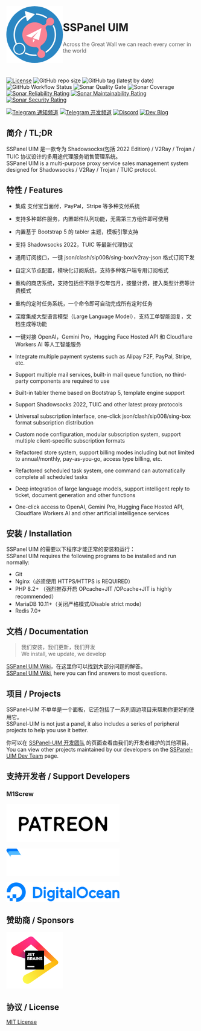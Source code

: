 <img src="public/images/uim-logo-round_192x192.png" alt="logo" width="150" height="150" align="left" />

<h1>SSPanel UIM</h1>

> Across the Great Wall we can reach every corner in the world

<br>
<br>

[![License](https://img.shields.io/github/license/Anankke/SSPanel-Uim?style=flat-square)](https://github.com/Anankke/SSPanel-Uim/blob/dev/LICENSE)
![GitHub repo size](https://img.shields.io/github/repo-size/anankke/sspanel-uim?style=flat-square&color=328657)
![GitHub tag (latest by date)](https://img.shields.io/github/v/tag/Anankke/SSPanel-Uim?style=flat-square)
![GitHub Workflow Status](https://img.shields.io/github/actions/workflow/status/Anankke/SSPanel-Uim/lint.yml?branch=dev&label=lint&style=flat-square)
![Sonar Quality Gate](https://img.shields.io/sonar/quality_gate/sspanel-uim_SSPanel-Uim-Dev/dev?server=https%3A%2F%2Fsonarcloud.io&style=flat-square)
![Sonar Coverage](https://img.shields.io/sonar/coverage/sspanel-uim_SSPanel-Uim-Dev/dev?server=https%3A%2F%2Fsonarcloud.io&style=flat-square)
[![Sonar Reliability Rating](https://sonarcloud.io/api/project_badges/measure?project=sspanel-uim_SSPanel-Uim-Dev&metric=reliability_rating)](https://sonarcloud.io/summary/new_code?id=sspanel-uim_SSPanel-Uim-Dev)
[![Sonar Maintainability Rating](https://sonarcloud.io/api/project_badges/measure?project=sspanel-uim_SSPanel-Uim-Dev&metric=sqale_rating)](https://sonarcloud.io/summary/new_code?id=sspanel-uim_SSPanel-Uim-Dev)
[![Sonar Security Rating](https://sonarcloud.io/api/project_badges/measure?project=sspanel-uim_SSPanel-Uim-Dev&metric=security_rating)](https://sonarcloud.io/summary/new_code?id=sspanel-uim_SSPanel-Uim-Dev)

[![Telegram 通知频道](https://img.shields.io/badge/Telegram-通知频道-blue?style=flat-square)](https://t.me/sspanel_uim)
[![Telegram 开发频道](https://img.shields.io/badge/Telegram-开发频道-blue?style=flat-square)](https://t.me/sspanel_uim_dev)
[![Discord](https://img.shields.io/discord/1049692075085549600?color=5865F2&label=Discord&style=flat-square)](https://discord.gg/A7uFKCvf8V)
[![Dev Blog](https://img.shields.io/badge/Dev-Blog-blue?style=flat-square)](https://blog.sspanel.org)

## 简介 / TL;DR

SSPanel UIM 是一款专为 Shadowsocks(包括 2022 Edition) / V2Ray / Trojan / TUIC 协议设计的多用途代理服务销售管理系统。  
SSPanel UIM is a multi-purpose proxy service sales management system designed for Shadowsocks / V2Ray / Trojan / TUIC protocol.

## 特性 / Features

- 集成 支付宝当面付，PayPal，Stripe 等多种支付系统
- 支持多种邮件服务，内置邮件队列功能，无需第三方组件即可使用
- 内置基于 Bootstrap 5 的 tabler 主题，模板引擎支持
- 支持 Shadowsocks 2022，TUIC 等最新代理协议
- 通用订阅接口，一键 json/clash/sip008/sing-box/v2ray-json 格式订阅下发
- 自定义节点配置，模块化订阅系统，支持多种客户端专用订阅格式
- 重构的商店系统，支持包括但不限于包年包月，按量计费，接入类型计费等计费模式
- 重构的定时任务系统，一个命令即可自动完成所有定时任务
- 深度集成大型语言模型（Large Language Model），支持工单智能回复，文档生成等功能
- 一键对接 OpenAI，Gemini Pro，Hugging Face Hosted API 和 Cloudflare Workers AI 等人工智能服务

- Integrate multiple payment systems such as Alipay F2F, PayPal, Stripe, etc.
- Support multiple mail services, built-in mail queue function, no third-party components are required to use
- Built-in tabler theme based on Bootstrap 5, template engine support
- Support Shadowsocks 2022, TUIC and other latest proxy protocols
- Universal subscription interface, one-click json/clash/sip008/sing-box format subscription distribution
- Custom node configuration, modular subscription system, support multiple client-specific subscription formats
- Refactored store system, support billing modes including but not limited to annual/monthly, pay-as-you-go, access type billing, etc.
- Refactored scheduled task system, one command can automatically complete all scheduled tasks
- Deep integration of large language models, support intelligent reply to ticket, document generation and other functions
- One-click access to OpenAI, Gemini Pro, Hugging Face Hosted API, Cloudflare Workers AI and other artificial intelligence services

## 安装 / Installation

SSPanel UIM 的需要以下程序才能正常的安装和运行：  
SSPanel UIM requires the following programs to be installed and run normally:

- Git
- Nginx（必须使用 HTTPS/HTTPS is REQUIRED）
- PHP 8.2+ （强烈推荐开启 OPcache+JIT /OPcache+JIT is highly recommended）
- MariaDB 10.11+（关闭严格模式/Disable strict mode）
- Redis 7.0+

## 文档 / Documentation

> 我们安装，我们更新，我们开发  
> We install, we update, we develop

[SSPanel UIM Wiki](https://wiki.sspanel.org)，在这里你可以找到大部分问题的解答。  
[SSPanel UIM Wiki](https://wiki.sspanel.org), here you can find answers to most questions.

## 项目 / Projects

SSPanel-UIM 不单单是一个面板，它还包括了一系列周边项目来帮助你更好的使用它。  
SSPanel-UIM is not just a panel, it also includes a series of peripheral projects to help you use it better.

你可以在 [SSPanel-UIM 开发团队](https://github.com/sspanel-uim) 的页面查看由我们的开发者维护的其他项目。  
You can view other projects maintained by our developers on the [SSPanel-UIM Dev Team](https://github.com/sspanel-uim) page.

## 支持开发者 / Support Developers

### M1Screw

<a href="https://www.patreon.com/catdev"><img src=".github/PATREON.png" width="300"></a>

<a href="https://www.vultr.com/?ref=8941355-8H"><img src=".github/vultr.png" width="300"></a>

<a href="https://www.digitalocean.com/?refcode=50f1a3b6244c"><img src=".github/do.png" width="300"></a>


## 赞助商 / Sponsors

[![](.github/jetbrains.png)](https://www.jetbrains.com/?from=SSPanel-UIM)

## 协议 / License

[MIT License](blob/dev/LICENSE)
